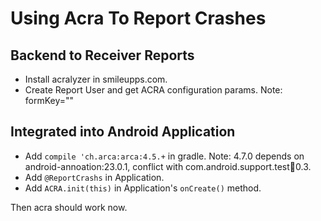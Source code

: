 # Using Acra To Report Crashes

## Backend to Receiver Reports

* Install acralyzer in smileupps.com. 
* Create Report User and get ACRA configuration params. Note: formKey=""

## Integrated into Android Application

* Add `compile 'ch.arca:arca:4.5.+` in gradle. Note: 4.7.0 depends on android-annoation:23.0.1, conflict with com.android.support.test:runner:0.3.
* Add `@ReportCrashs` in Application.
* Add `ACRA.init(this)` in Application's `onCreate()` method.

Then acra should work now.
